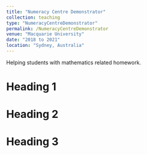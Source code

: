 ```yaml
---
title: "Numeracy Centre Demonstrator"
collection: teaching
type: "NumeracyCentreDemonstrator"
permalink: /NumeracyCentreDemonstrator
venue: "Macquarie University"
date: "2018 to 2021"
location: "Sydney, Australia"
---
```


Helping students with mathematics related homework.

Heading 1
======

Heading 2
======

Heading 3
======
